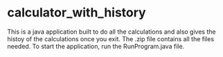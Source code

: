 # calculator_with_history

This is a java application built to do all the calculations and also gives the histoy of the calculations once you exit. The .zip file contains all the files needed. To start the application, run the RunProgram.java file.
